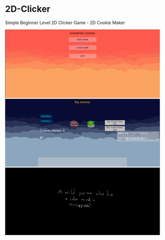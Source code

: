 # 2D-Clicker
Simple Beginner Level 2D Clicker Game - 2D Cookie Maker

![img alt](https://github.com/PowerFish1/2D-Clicker/blob/main/Images/main-menu.png)
![img alt](https://github.com/PowerFish1/2D-Clicker/blob/main/Images/in-game.png)
![img alt](https://github.com/PowerFish1/2D-Clicker/blob/main/Images/splash-screen.png)
